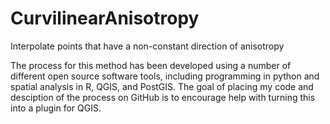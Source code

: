 CurvilinearAnisotropy
=====================

Interpolate points that have a non-constant direction of anisotropy

The process for this method has been developed using a number of different open source software tools, including programming in python and spatial analysis in R, QGIS, and PostGIS.  The goal of placing my code and desciption of the process on GitHub is to encourage help with turning this into a plugin for QGIS.
